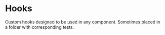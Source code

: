 # Hooks
Custom hooks designed to be used in any component.  Sometimes placed in a folder with corresponding tests.